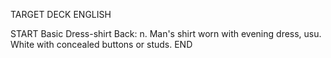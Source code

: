 TARGET DECK
ENGLISH

START
Basic
Dress-shirt
Back: n. Man's shirt worn with evening dress, usu. White with concealed buttons or studs.
END
